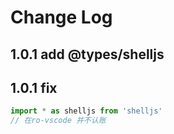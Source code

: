 # Change Log

## 1.0.1 add @types/shelljs
## 1.0.1 fix
```js
import * as shelljs from 'shelljs'
// 在ro-vscode 并不认账
```